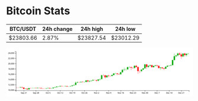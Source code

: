 # Bitcoin Stats

BTC/USDT|24h change|24h high|24h low|
|---|---|---|---|
|$23803.66|2.87%|$23827.54|$23012.29|

<img src="./chart.svg">

